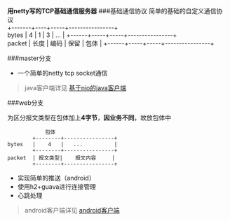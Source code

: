 

**用netty写的TCP基础通信服务器** 
###基础通信协议 
	简单的基础的自定义通信协议       
			+-------+----+-----+----------------+     
	bytes   |   4  |  1  | 3   |  ...           |
			+------+-----+-----+----------------+     
	packet  | 长度 | 编码 | 保留 | 包体           |
			+------+-----+-----+----------------+ 

###master分支
* 一个简单的netty tcp socket通信  

> java客户端详见 [基于nio的java客户端](https://github.com/flatychen/nettyPusherClient)  

###web分支

为区分报文类型在包体加上**4字节**，**因业务不同**，故放包体中 

				包体       
			+--------+----------------+     
	bytes   |    4   |   ...          |
			+--------+----------------+   
	packet  | 报文类型|    报文内容     |
			+--------+----------------+ 

*  实现简单的推送（android）  
*  使用h2+guava进行连接管理
*  心跳处理  

  
> android客户端详见 [android客户端](https://github.com/flatychen/nettyPusherAndroid)
 

